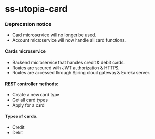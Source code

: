 # ss-utopia-card

### Deprecation notice
- Card microservice will no longer be used.
- Account microservice will now handle all card functions.

#### Cards microservice
- Backend microservice that handles credit & debit cards.
- Routes are secured with JWT authorization & HTTPS.
- Routes are accessed through Spring cloud gateway & Eureka server.

#### REST controller methods:	
- Create a new card type
- Get all card types
- Apply for a card

#### Types of cards:
- Credit
- Debit
